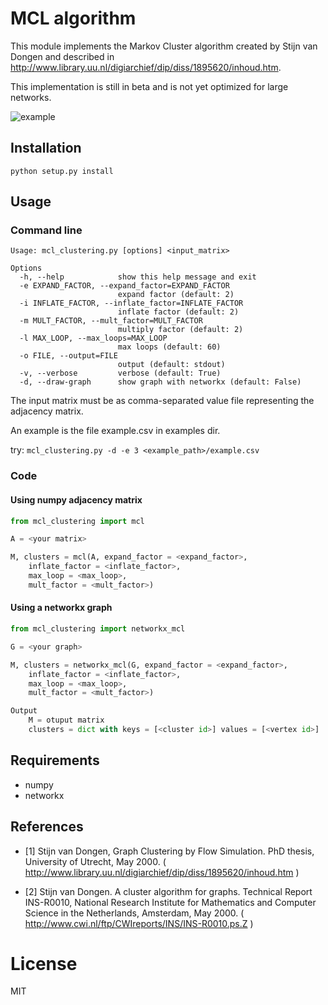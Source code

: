 # MCL algorithm

This module implements the Markov Cluster algorithm created by Stijn van Dongen and 
described in http://www.library.uu.nl/digiarchief/dip/diss/1895620/inhoud.htm.

This implementation is still in beta and is not yet optimized for large networks.

![example](example.png)


## Installation

`python setup.py install`

## Usage

### Command line

    Usage: mcl_clustering.py [options] <input_matrix>

    Options
      -h, --help            show this help message and exit
      -e EXPAND_FACTOR, --expand_factor=EXPAND_FACTOR
                            expand factor (default: 2)
      -i INFLATE_FACTOR, --inflate_factor=INFLATE_FACTOR
                            inflate factor (default: 2)
      -m MULT_FACTOR, --mult_factor=MULT_FACTOR
                            multiply factor (default: 2)
      -l MAX_LOOP, --max_loops=MAX_LOOP
                            max loops (default: 60)
      -o FILE, --output=FILE
                            output (default: stdout)
      -v, --verbose         verbose (default: True)
      -d, --draw-graph      show graph with networkx (default: False)


The input matrix must be as comma-separated value file representing the 
adjacency matrix. 

An example is the file example.csv in examples dir.

try: `mcl_clustering.py -d -e 3 <example_path>/example.csv`

### Code
        
#### Using numpy adjacency matrix

```python
from mcl_clustering import mcl

A = <your matrix>

M, clusters = mcl(A, expand_factor = <expand_factor>,
    inflate_factor = <inflate_factor>,
    max_loop = <max_loop>,
    mult_factor = <mult_factor>)
```

#### Using a networkx graph

```python
from mcl_clustering import networkx_mcl

G = <your graph>

M, clusters = networkx_mcl(G, expand_factor = <expand_factor>,
    inflate_factor = <inflate_factor>,
    max_loop = <max_loop>,
    mult_factor = <mult_factor>)

Output
    M = otuput matrix
    clusters = dict with keys = [<cluster id>] values = [<vertex id>]
```

## Requirements
    
- numpy
- networkx

## References

* [1]   Stijn van Dongen, Graph Clustering by Flow Simulation.
      PhD thesis, University of Utrecht, May 2000.
      ( http://www.library.uu.nl/digiarchief/dip/diss/1895620/inhoud.htm )

* [2]   Stijn van Dongen. A cluster algorithm for graphs.  Technical Report
      INS-R0010, National Research Institute for Mathematics and Computer
      Science in the Netherlands, Amsterdam, May 2000.
      ( http://www.cwi.nl/ftp/CWIreports/INS/INS-R0010.ps.Z )

# License

MIT
